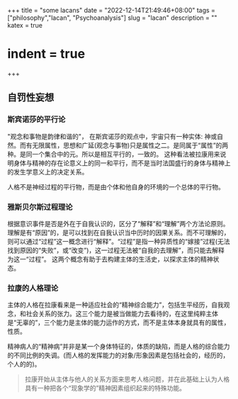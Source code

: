 +++
 title = "some lacans" 
 date = "2022-12-14T21:49:46+08:00" 
 tags = ["philosophy","lacan", "Psychoanalysis"] 
 slug = "lacan" 
 description = ""
 katex = true

 # indent = true
+++

## 自罚性妄想

### 斯宾诺莎的平行论

"观念和事物是韵律和谐的"， 在斯宾诺莎的观点中，宇宙只有一种实体: 神或自然。而有无限属性，思想和广延(观念与事物)只是属性之二。是同属于“属性”的两种。是同一个集合中的元。所以是相互平行的，一致的。
这种看法被拉康用来说明身体与精神的存在论意义上的同一和平行，而不是当时法国盛行的身体与精神上的发生学意义上的决定关系。

人格不是神经过程的平行物，而是由个体和他自身的环境的一个总体的平行物。

### 雅斯贝尔斯过程理论

根据意识事件是否是外在于自我认识的，区分了“解释”和“理解”两个方法论原则。理解是有“原因”的，是可以找到在自我认识当中历时的因果关系。而不可理解的，则可以通过“过程”这一概念进行“解释”。“过程”是指一种异质性的“嫁接”过程(无法找到原因的“失败”，或“改变”)，这一过程无法被“自我的去理解”，而只能去解释为这一“过程”。 这两个概念有助于去构建主体的生活史，以探求主体的精神状态。


### 拉康的人格理论
主体的人格在拉康看来是一种适应社会的“精神综合能力”，包括生平经历，自我观念，和社会关系的张力。这三个能力是被当做能力去看待的，在这里纯粹主体是“无辜的”，三个能力是主体的能力运作的方式，而不是主体本身就具有的属性，性质。

精神病人的“精神病”并非是某一个身体特征的，体质的缺陷，而是人格的综合能力的不同比例的失调。(而人格的发挥能力的对象/形象因素是包括社会的，经历的，个人的的)。

> 拉康开始从主体与他人的关系方面来思考人格问题，并在此基础上认为人格具有一种把各个“现象学的”精神因素组织起来的特殊功能。
